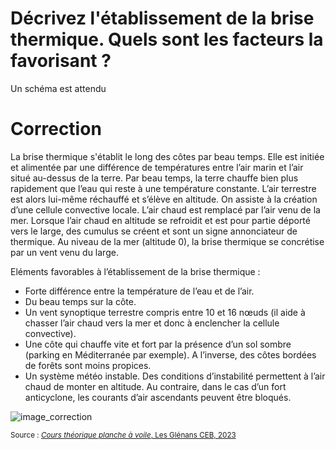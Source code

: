 ﻿# Décrivez l'établissement de la brise thermique. Quels sont les facteurs la favorisant ?
  Un schéma est attendu

# Correction
La brise thermique s'établit le long des côtes par beau temps. Elle est initiée et alimentée par une différence de températures entre l’air marin et l’air situé au-dessus de la terre. Par beau temps, la terre chauffe bien plus rapidement que l’eau qui reste à une température constante. L’air terrestre est alors lui-même réchauffé et s’élève en altitude. On assiste à la création d’une cellule convective locale. L’air chaud est remplacé par l’air venu de la mer. Lorsque l’air chaud en altitude se refroidit et est pour partie déporté vers le large, des cumulus se créent et sont un signe annonciateur de thermique. Au niveau de la mer (altitude 0), la brise thermique se concrétise par un vent venu du large. 

Eléments favorables à l’établissement de la brise thermique :

- Forte différence entre la température de l’eau et de l’air.
- Du beau temps sur la côte.
- Un vent synoptique terrestre compris entre 10 et 16 nœuds (il aide à chasser l’air chaud vers la mer et donc à enclencher la cellule convective).
- Une côte qui chauffe vite et fort par la présence d’un sol sombre (parking en Méditerranée par exemple). A l’inverse, des côtes bordées de forêts sont moins propices.
- Un système météo instable. Des conditions d’instabilité permettent à l’air chaud de monter en altitude. Au contraire, dans le cas d’un fort anticyclone, les courants d’air ascendants peuvent être bloqués.

![image_correction](./images/schema_brise_thermique.png)

<small>Source : [*Cours théorique planche à voile*, Les Glénans CEB, 2023](https://encadrementbenevole.glenans.asso.fr/wp-content/uploads/2023/07/Cours-theorique-PAV-Version-1.pdf) </small>
